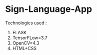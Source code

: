 # Sign-Language-App

Technologies used : 
  1. FLASK
  2. TensorFLow=3.7
  3. OpenCV=4.3
  4. HTML+CSS
